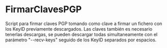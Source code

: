 # FirmarClavesPGP
Script para firmar claves PGP tomando como clave a firmar un fichero con los KeyID previamente descargados. Las claves también es necesario tenerlas descargas, se pueden descargar todas simultaneamente con el parámetro "--recv-keys" seguido de los KeyID separados por espacios.
